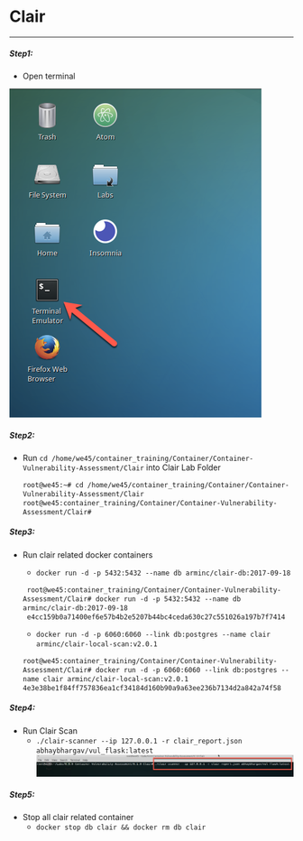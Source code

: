 # Clair

---

##### Step1:

* Open terminal

![](img/Open-Terminal.png)

##### Step2:

* Run `cd /home/we45/container_training/Container/Container-Vulnerability-Assessment/Clair` into Clair Lab Folder

    ```commandline
    root@we45:~# cd /home/we45/container_training/Container/Container-Vulnerability-Assessment/Clair
    root@we45:container_training/Container/Container-Vulnerability-Assessment/Clair#
    ```

##### Step3:

* Run clair related docker containers

    * `docker run -d -p 5432:5432 --name db arminc/clair-db:2017-09-18`
    
    ```commandline
     root@we45:container_training/Container/Container-Vulnerability-Assessment/Clair# docker run -d -p 5432:5432 --name db arminc/clair-db:2017-09-18
     e4cc159b0a71400ef6e57b4b2e5207b44bc4ceda630c27c551026a197b7f7414
    ```
    
    * `docker run -d -p 6060:6060 --link db:postgres --name clair arminc/clair-local-scan:v2.0.1`
    
    ```commandline
    root@we45:container_training/Container/Container-Vulnerability-Assessment/Clair# docker run -d -p 6060:6060 --link db:postgres --name clair arminc/clair-local-scan:v2.0.1
    4e3e38be1f84ff757836ea1cf34184d160b90a9a63ee236b7134d2a842a74f58
    ```
  
##### Step4:

* Run Clair Scan 
    * `./clair-scanner --ip 127.0.0.1 -r clair_report.json abhaybhargav/vul_flask:latest`
    ![](img/run-scan.png)
    
##### Step5: 

* Stop all clair related container
    * `docker stop db clair && docker rm db clair` 

